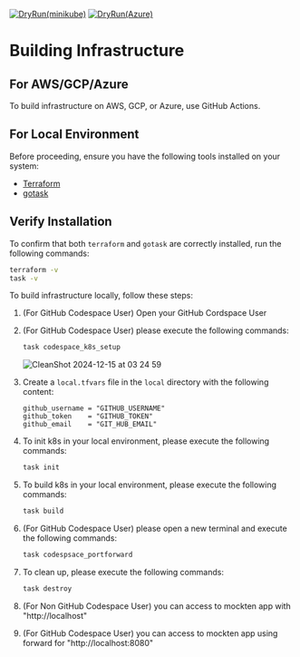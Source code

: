 [![DryRun(minikube)](https://github.com/mockten/IaC/actions/workflows/dry-run-local.yml/badge.svg)](https://github.com/mockten/IaC/actions/workflows/dry-run-local.yml)
[![DryRun(Azure)](https://github.com/mockten/IaC/actions/workflows/dry-run-azure.yml/badge.svg)](https://github.com/mockten/IaC/actions/workflows/dry-run-azure.yml)
# Building Infrastructure

## For AWS/GCP/Azure
To build infrastructure on AWS, GCP, or Azure, use GitHub Actions.

## For Local Environment
Before proceeding, ensure you have the following tools installed on your system:

- [Terraform](https://www.terraform.io/downloads.html)
- [gotask](https://taskfile.dev/#/installation)

## Verify Installation

To confirm that both `terraform` and `gotask` are correctly installed, run the following commands:

```sh
terraform -v
task -v
```

To build infrastructure locally, follow these steps:
1. (For GitHub Codespace User) Open your GitHub Cordspace User
2. (For GitHub Codespace User) please execute the following commands:

    ```sh
    task codespace_k8s_setup
    ```
    ![CleanShot 2024-12-15 at 03 24 59](https://github.com/user-attachments/assets/266b51cb-1e77-44b8-8af7-5ecd6b8aefa3)

3. Create a `local.tfvars` file in the `local` directory with the following content:

    ```hcl
    github_username = "GITHUB_USERNAME"
    github_token    = "GITHUB_TOKEN"
    github_email    = "GIT_HUB_EMAIL"
    ```
4. To init k8s in your local environment, please execute the following commands:

    ```sh
    task init
    ```
5. To build k8s in your local environment, please execute the following commands:

    ```sh
    task build
    ```
6. (For GitHub Codespace User) please open a new terminal and execute the following commands:

    ```sh
    task codespsace_portforward
    ```
7. To clean up, please execute the following commands:

    ```sh
    task destroy
    ```
8. (For Non GitHub Codespace User) you can access to mockten app with "http://localhost"
9. (For GitHub Codespace User) you can access to mockten app using forward for "http://localhost:8080"
